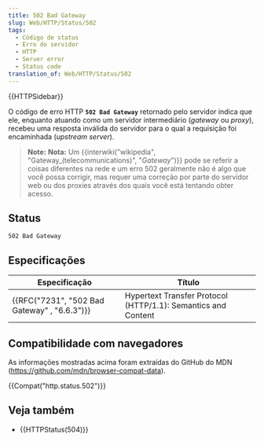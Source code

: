 ```yaml
---
title: 502 Bad Gateway
slug: Web/HTTP/Status/502
tags:
  - Código de status
  - Erro do servidor
  - HTTP
  - Server error
  - Status code
translation_of: Web/HTTP/Status/502
---
```

{{HTTPSidebar}}

O código de erro HTTP **`502 Bad Gateway`** retornado pelo servidor indica que ele, enquanto atuando como um servidor intermediário (_gateway_ ou _proxy_), recebeu uma resposta inválida do servidor para o qual a requisição foi encaminhada (_upstream server_).

> **Note:** **Nota:** Um {{interwiki("wikipedia", "Gateway_(telecommunications)", "<em>Gateway</em>")}} pode se referir a coisas diferentes na rede e um erro 502 geralmente não é algo que você possa corrigir, mas requer uma correção por parte do servidor web ou dos proxies através dos quais você está tentando obter acesso.

## Status

    502 Bad Gateway

## Especificações

| Especificação                                                | Título                                                        |
| ------------------------------------------------------------ | ------------------------------------------------------------- |
| {{RFC("7231", "502 Bad Gateway" , "6.6.3")}} | Hypertext Transfer Protocol (HTTP/1.1): Semantics and Content |

## Compatibilidade com navegadores

As informações mostradas acima foram extraídas do GitHub do MDN (<https://github.com/mdn/browser-compat-data>).

{{Compat("http.status.502")}}

## Veja também

- {{HTTPStatus(504)}}
